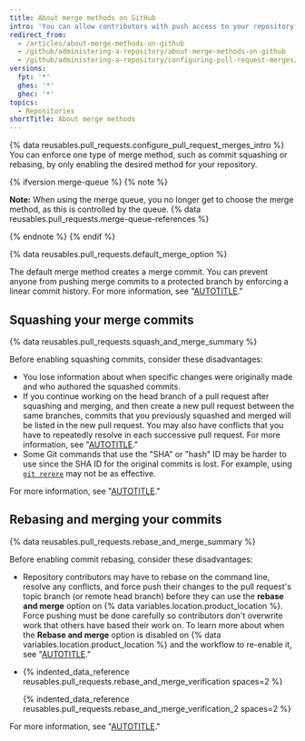 ```yaml
---
title: About merge methods on GitHub
intro: 'You can allow contributors with push access to your repository to merge their pull requests on {% data variables.location.product_location %} with different merge options or enforce a specific merge method for all of your repository''s pull requests.'
redirect_from:
  - /articles/about-merge-methods-on-github
  - /github/administering-a-repository/about-merge-methods-on-github
  - /github/administering-a-repository/configuring-pull-request-merges/about-merge-methods-on-github
versions:
  fpt: '*'
  ghes: '*'
  ghec: '*'
topics:
  - Repositories
shortTitle: About merge methods
---
```

{% data reusables.pull_requests.configure_pull_request_merges_intro %} You can enforce one type of merge method, such as commit squashing or rebasing, by only enabling the desired method for your repository.

{% ifversion merge-queue %}
{% note %}

**Note:** When using the merge queue, you no longer get to choose the merge method, as this is controlled by the queue. {% data reusables.pull_requests.merge-queue-references %}

{% endnote %}
{% endif %}

{% data reusables.pull_requests.default_merge_option %}

The default merge method creates a merge commit. You can prevent anyone from pushing merge commits to a protected branch by enforcing a linear commit history. For more information, see "[AUTOTITLE](/repositories/configuring-branches-and-merges-in-your-repository/managing-protected-branches/about-protected-branches#require-linear-history)."

## Squashing your merge commits

{% data reusables.pull_requests.squash_and_merge_summary %}

Before enabling squashing commits, consider these disadvantages:
- You lose information about when specific changes were originally made and who authored the squashed commits.
- If you continue working on the head branch of a pull request after squashing and merging, and then create a new pull request between the same branches, commits that you previously squashed and merged will be listed in the new pull request. You may also have conflicts that you have to repeatedly resolve in each successive pull request. For more information, see "[AUTOTITLE](/pull-requests/collaborating-with-pull-requests/incorporating-changes-from-a-pull-request/about-pull-request-merges#squashing-and-merging-a-long-running-branch)."
- Some Git commands that use the "SHA" or "hash" ID may be harder to use since the SHA ID for the original commits is lost. For example, using [`git rerere`](https://git-scm.com/docs/git-rerere) may not be as effective.

For more information, see "[AUTOTITLE](/repositories/configuring-branches-and-merges-in-your-repository/configuring-pull-request-merges/configuring-commit-squashing-for-pull-requests)."

## Rebasing and merging your commits

{% data reusables.pull_requests.rebase_and_merge_summary %}

Before enabling commit rebasing, consider these disadvantages:
- Repository contributors may have to rebase on the command line, resolve any conflicts, and force push their changes to the pull request's topic branch (or remote head branch) before they can use the **rebase and merge** option on {% data variables.location.product_location %}. Force pushing must be done carefully so contributors don't overwrite work that others have based their work on. To learn more about when the **Rebase and merge** option is disabled on {% data variables.location.product_location %} and the workflow to re-enable it, see "[AUTOTITLE](/pull-requests/collaborating-with-pull-requests/incorporating-changes-from-a-pull-request/about-pull-request-merges#rebase-and-merge-your-pull-request-commits)."
- {% indented_data_reference reusables.pull_requests.rebase_and_merge_verification spaces=2 %}
  
  {% indented_data_reference reusables.pull_requests.rebase_and_merge_verification_2 spaces=2 %}

For more information, see "[AUTOTITLE](/repositories/configuring-branches-and-merges-in-your-repository/configuring-pull-request-merges/configuring-commit-rebasing-for-pull-requests)."
